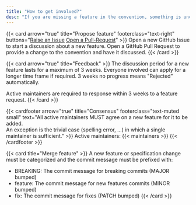 ```yaml
---
title: "How to get involved?"
desc: "If you are missing a feature in the convention, something is unclear and requires better documentation or you have a better solution for a current feature: Get Involved!"
---
```


{{< card arrow="true" title="Propose feature" footerclass="text-right" buttons="<a href='https://github.com/homieiot/convention/issues' class='btn btn-primary'>Raise an Issue</a> <a href='https://github.com/homieiot/convention/pulls' class='btn btn-primary'>Open a Pull-Request</a>" >}}
Open a new GitHub Issue to start a discussion about a new feature.
Open a GitHub Pull Request to provide a change to the convention and have it discussed.
{{< /card >}}

{{< card arrow="true" title="Feedback" >}}
The discussion period for a new feature lasts for a maximum of 3 weeks. Everyone involved can apply for a longer time frame if required. 3 weeks no progress means "Rejected" automatically.

Active maintainers are required to response within 3 weeks to a feature request.
{{< /card >}}

{{< cardfooter arrow="true" title="Consensus" footerclass="text-muted small"
text="All active maintainers MUST agree on a new feature for it to be added.<br>An exception is the trivial case (spelling error, ...) in which a single maintainer is sufficient." >}}
Active maintainers: {{< maintainers >}}
{{< /cardfooter >}}

{{< card title="Merge feature" >}}
A new feature or specification change must be categorized and the commit message must be prefixed with:

* BREAKING: The commit message for breaking commits (MAJOR bumped)
* feature: The commit message for new features commits (MINOR bumped)
* fix: The commit message for fixes (PATCH bumped)
{{< /card >}}
